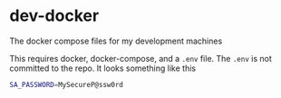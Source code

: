 # dev-docker
The docker compose files for my development machines

This requires docker, docker-compose, and a `.env` file.  The `.env` is not committed to the repo.  It looks something like this

```bash
SA_PASSWORD=MySecureP@ssw0rd
```